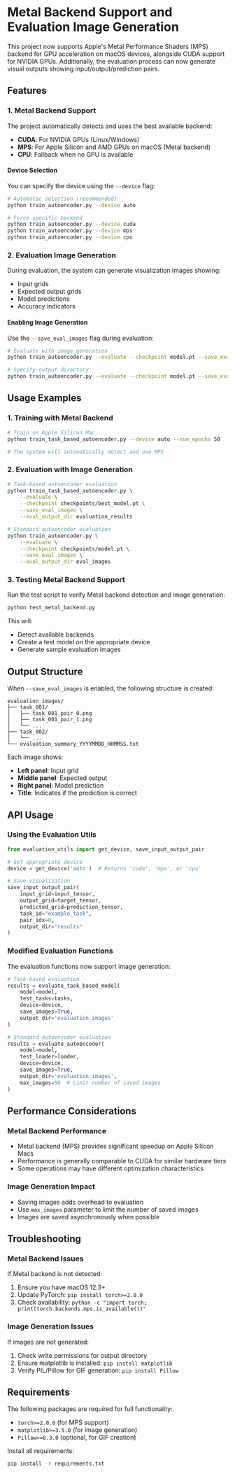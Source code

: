 # Metal Backend Support and Evaluation Image Generation

This project now supports Apple's Metal Performance Shaders (MPS) backend for GPU acceleration on macOS devices, alongside CUDA support for NVIDIA GPUs. Additionally, the evaluation process can now generate visual outputs showing input/output/prediction pairs.

## Features

### 1. Metal Backend Support

The project automatically detects and uses the best available backend:
- **CUDA**: For NVIDIA GPUs (Linux/Windows)
- **MPS**: For Apple Silicon and AMD GPUs on macOS (Metal backend)
- **CPU**: Fallback when no GPU is available

#### Device Selection

You can specify the device using the `--device` flag:

```bash
# Automatic selection (recommended)
python train_autoencoder.py --device auto

# Force specific backend
python train_autoencoder.py --device cuda
python train_autoencoder.py --device mps
python train_autoencoder.py --device cpu
```

### 2. Evaluation Image Generation

During evaluation, the system can generate visualization images showing:
- Input grids
- Expected output grids
- Model predictions
- Accuracy indicators

#### Enabling Image Generation

Use the `--save_eval_images` flag during evaluation:

```bash
# Evaluate with image generation
python train_autoencoder.py --evaluate --checkpoint model.pt --save_eval_images

# Specify output directory
python train_autoencoder.py --evaluate --checkpoint model.pt --save_eval_images --eval_output_dir my_results
```

## Usage Examples

### 1. Training with Metal Backend

```bash
# Train on Apple Silicon Mac
python train_task_based_autoencoder.py --device auto --num_epochs 50

# The system will automatically detect and use MPS
```

### 2. Evaluation with Image Generation

```bash
# Task-based autoencoder evaluation
python train_task_based_autoencoder.py \
    --evaluate \
    --checkpoint checkpoints/best_model.pt \
    --save_eval_images \
    --eval_output_dir evaluation_results

# Standard autoencoder evaluation
python train_autoencoder.py \
    --evaluate \
    --checkpoint checkpoints/model.pt \
    --save_eval_images \
    --eval_output_dir eval_images
```

### 3. Testing Metal Backend Support

Run the test script to verify Metal backend detection and image generation:

```bash
python test_metal_backend.py
```

This will:
- Detect available backends
- Create a test model on the appropriate device
- Generate sample evaluation images

## Output Structure

When `--save_eval_images` is enabled, the following structure is created:

```
evaluation_images/
├── task_001/
│   ├── task_001_pair_0.png
│   ├── task_001_pair_1.png
│   └── ...
├── task_002/
│   └── ...
└── evaluation_summary_YYYYMMDD_HHMMSS.txt
```

Each image shows:
- **Left panel**: Input grid
- **Middle panel**: Expected output
- **Right panel**: Model prediction
- **Title**: Indicates if the prediction is correct

## API Usage

### Using the Evaluation Utils

```python
from evaluation_utils import get_device, save_input_output_pair

# Get appropriate device
device = get_device('auto')  # Returns 'cuda', 'mps', or 'cpu'

# Save visualization
save_input_output_pair(
    input_grid=input_tensor,
    output_grid=target_tensor,
    predicted_grid=prediction_tensor,
    task_id="example_task",
    pair_idx=0,
    output_dir="results"
)
```

### Modified Evaluation Functions

The evaluation functions now support image generation:

```python
# Task-based evaluation
results = evaluate_task_based_model(
    model=model,
    test_tasks=tasks,
    device=device,
    save_images=True,
    output_dir='evaluation_images'
)

# Standard autoencoder evaluation
results = evaluate_autoencoder(
    model=model,
    test_loader=loader,
    device=device,
    save_images=True,
    output_dir='evaluation_images',
    max_images=50  # Limit number of saved images
)
```

## Performance Considerations

### Metal Backend Performance

- Metal backend (MPS) provides significant speedup on Apple Silicon Macs
- Performance is generally comparable to CUDA for similar hardware tiers
- Some operations may have different optimization characteristics

### Image Generation Impact

- Saving images adds overhead to evaluation
- Use `max_images` parameter to limit the number of saved images
- Images are saved asynchronously when possible

## Troubleshooting

### Metal Backend Issues

If Metal backend is not detected:
1. Ensure you have macOS 12.3+ 
2. Update PyTorch: `pip install torch>=2.0.0`
3. Check availability: `python -c "import torch; print(torch.backends.mps.is_available())"`

### Image Generation Issues

If images are not generated:
1. Check write permissions for output directory
2. Ensure matplotlib is installed: `pip install matplotlib`
3. Verify PIL/Pillow for GIF generation: `pip install Pillow`

## Requirements

The following packages are required for full functionality:
- `torch>=2.0.0` (for MPS support)
- `matplotlib>=3.5.0` (for image generation)
- `Pillow>=8.3.0` (optional, for GIF creation)

Install all requirements:
```bash
pip install -r requirements.txt
```